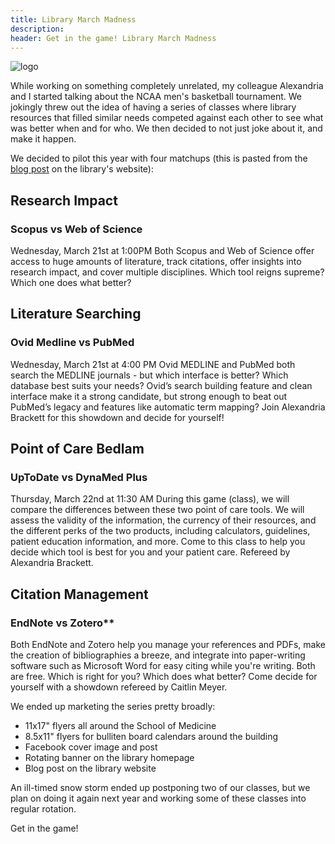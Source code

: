 ```yaml
---
title: Library March Madness
description: 
header: Get in the game! Library March Madness
---
```


![logo](https://caitlinmeyer.github.io/library-blog/img/madness.png)

While working on something completely unrelated, my colleague Alexandria and I started talking about the NCAA men's basketball tournament. We jokingly threw out the idea of having a series of classes where library resources that filled similar needs competed against each other to see what was better when and for who. We then decided to not just joke about it, and make it happen.

We decided to pilot this year with four matchups (this is pasted from the [blog post](https://library.medicine.yale.edu/blog/medical-library/its-march-madness-cushingwhitney-medical-library) on the library's website):

## Research Impact 
### Scopus vs Web of Science

Wednesday, March 21st at 1:00PM
Both Scopus and Web of Science offer access to huge amounts of literature, track citations, offer insights into research impact, and cover multiple disciplines. Which tool reigns supreme? Which one does what better?

## Literature Searching
### Ovid Medline vs PubMed

Wednesday, March 21st at 4:00 PM
Ovid MEDLINE and PubMed both search the MEDLINE journals - but which interface is better? Which database best suits your needs? Ovid’s search building feature and clean interface make it a strong candidate, but strong enough to beat out PubMed’s legacy and features like automatic term mapping? Join Alexandria Brackett for this showdown and decide for yourself!

## Point of Care Bedlam 
### UpToDate vs DynaMed Plus

Thursday, March 22nd at 11:30 AM
During this game (class), we will compare the differences between these two point of care tools. We will assess the validity of the information, the currency of their resources, and the different perks of the two products, including calculators, guidelines, patient education information, and more. Come to this class to help you decide which tool is best for you and your patient care. Refereed by Alexandria Brackett. 

## Citation Management
### EndNote vs Zotero**

Both EndNote and Zotero help you manage your references and PDFs, make the creation of bibliographies a breeze, and integrate into paper-writing software such as Microsoft Word for easy citing while you're writing. Both are free. Which is right for you? Which does what better? Come decide for yourself with a showdown refereed by Caitlin Meyer. 

We ended up marketing the series pretty broadly:
- 11x17" flyers all around the School of Medicine
- 8.5x11" flyers for bulliten board calendars around the building
- Facebook cover image and post
- Rotating banner on the library homepage
- Blog post on the library website

An ill-timed snow storm ended up postponing two of our classes, but we plan on doing it again next year and working some of these classes into regular rotation.

Get in the game!
